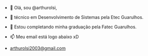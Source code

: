 - 👋 Olá, sou @arthurolsi,
- 👀 técnico em Desenvolvimento de Sistemas pela Etec Guarulhos.
- 🌱 Estou completando minha graduação pela Fatec Guarulhos.
- 📫 Meu email está logo abaixo xD

- arthurolsi2003@gmail.com

<!---
arthurolsi/arthurolsi is a ✨ special ✨ repository because its `README.md` (this file) appears on your GitHub profile.
You can click the Preview link to take a look at your changes.
--->
